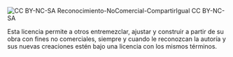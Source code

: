 
![CC BY-NC-SA](https://licensebuttons.net/l/by-nc-sa/3.0/88x31.png)
Reconocimiento-NoComercial-CompartirIgual
CC BY-NC-SA 

Esta licencia permite a otros entremezclar, ajustar y construir a partir de su obra con fines no comerciales, siempre y cuando le reconozcan la autoría y sus nuevas creaciones estén bajo una licencia con los mismos términos. 
